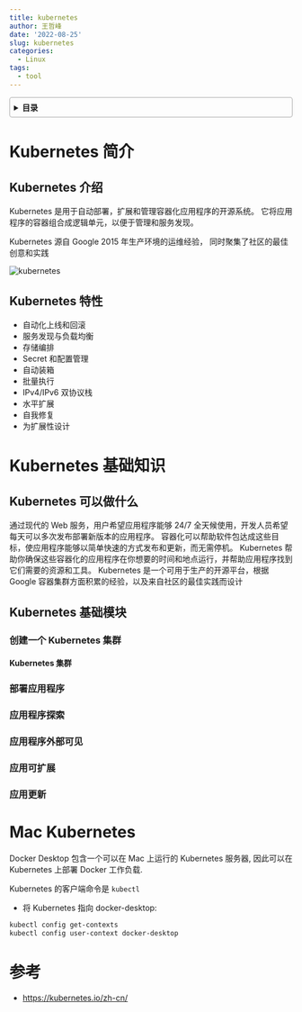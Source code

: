 ```yaml
---
title: kubernetes
author: 王哲峰
date: '2022-08-25'
slug: kubernetes
categories:
  - Linux
tags:
  - tool
---
```


<style>
details {
    border: 1px solid #aaa;
    border-radius: 4px;
    padding: .5em .5em 0;
}
summary {
    font-weight: bold;
    margin: -.5em -.5em 0;
    padding: .5em;
}
details[open] {
    padding: .5em;
}
details[open] summary {
    border-bottom: 1px solid #aaa;
    margin-bottom: .5em;
}
img {
    pointer-events: none;
}
</style>

<details><summary>目录</summary><p>

- [Kubernetes 简介](#kubernetes-简介)
  - [Kubernetes 介绍](#kubernetes-介绍)
  - [Kubernetes 特性](#kubernetes-特性)
- [Kubernetes 基础知识](#kubernetes-基础知识)
  - [Kubernetes 可以做什么](#kubernetes-可以做什么)
  - [Kubernetes 基础模块](#kubernetes-基础模块)
    - [创建一个 Kubernetes 集群](#创建一个-kubernetes-集群)
      - [Kubernetes 集群](#kubernetes-集群)
    - [部署应用程序](#部署应用程序)
    - [应用程序探索](#应用程序探索)
    - [应用程序外部可见](#应用程序外部可见)
    - [应用可扩展](#应用可扩展)
    - [应用更新](#应用更新)
- [Mac Kubernetes](#mac-kubernetes)
- [参考](#参考)
</p></details><p></p>

# Kubernetes 简介

## Kubernetes 介绍

Kubernetes 是用于自动部署，扩展和管理容器化应用程序的开源系统。
它将应用程序的容器组合成逻辑单元，以便于管理和服务发现。

Kubernetes 源自 Google 2015 年生产环境的运维经验，
同时聚集了社区的最佳创意和实践

![kubernetes](https://d33wubrfki0l68.cloudfront.net/69e55f968a6f44613384615c6a78b881bfe28bd6/1600c/zh-cn/_common-resources/images/flower.svg)

## Kubernetes 特性

* 自动化上线和回滚
* 服务发现与负载均衡
* 存储编排
* Secret 和配置管理
* 自动装箱
* 批量执行
* IPv4/IPv6 双协议栈
* 水平扩展
* 自我修复
* 为扩展性设计

# Kubernetes 基础知识

## Kubernetes 可以做什么

通过现代的 Web 服务，用户希望应用程序能够 24/7 全天候使用，开发人员希望每天可以多次发布部署新版本的应用程序。 
容器化可以帮助软件包达成这些目标，使应用程序能够以简单快速的方式发布和更新，而无需停机。
Kubernetes 帮助你确保这些容器化的应用程序在你想要的时间和地点运行，并帮助应用程序找到它们需要的资源和工具。
Kubernetes 是一个可用于生产的开源平台，根据 Google 容器集群方面积累的经验，以及来自社区的最佳实践而设计

## Kubernetes 基础模块

### 创建一个 Kubernetes 集群

#### Kubernetes 集群



### 部署应用程序

### 应用程序探索

### 应用程序外部可见

### 应用可扩展

### 应用更新

# Mac Kubernetes

Docker Desktop 包含一个可以在 Mac 上运行的 Kubernetes 服务器, 
因此可以在 Kubernetes 上部署 Docker 工作负载.

Kubernetes 的客户端命令是 `kubectl`

- 将 Kubernetes 指向 docker-desktop:

```bash
kubectl config get-contexts
kubectl config user-context docker-desktop
```



# 参考

- https://kubernetes.io/zh-cn/